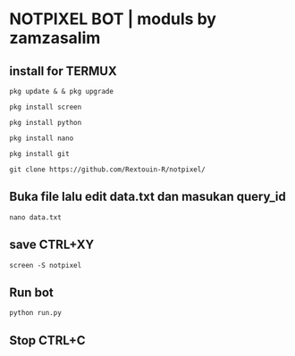 # NOTPIXEL BOT | moduls by zamzasalim

## install for TERMUX
```
pkg update & & pkg upgrade
```
```
pkg install screen
```
```
pkg install python
```
```
pkg install nano
```
```
pkg install git
```
```
git clone https://github.com/Rextouin-R/notpixel/
```
## Buka file lalu edit data.txt dan masukan query_id
```
nano data.txt
```
## save CTRL+XY
```
screen -S notpixel
```
## Run bot
```
python run.py
```
## Stop CTRL+C
